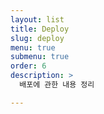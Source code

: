 ```yaml
---
layout: list
title: Deploy
slug: deploy
menu: true
submenu: true
order: 6
description: >
  배포에 관한 내용 정리

---
```

